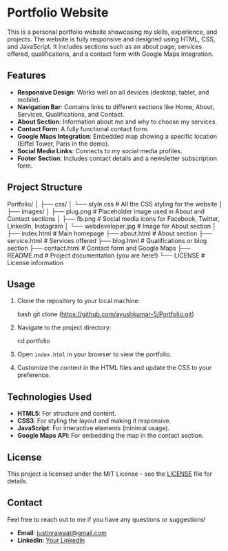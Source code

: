 # Portfolio Website

This is a personal portfolio website showcasing my skills, experience, and projects. The website is fully responsive and designed using HTML, CSS, and JavaScript. It includes sections such as an about page, services offered, qualifications, and a contact form with Google Maps integration.

## Features

- **Responsive Design**: Works well on all devices (desktop, tablet, and mobile).
- **Navigation Bar**: Contains links to different sections like Home, About, Services, Qualifications, and Contact.
- **About Section**: Information about me and why to choose my services.
- **Contact Form**: A fully functional contact form.
- **Google Maps Integration**: Embedded map showing a specific location (Eiffel Tower, Paris in the demo).
- **Social Media Links**: Connects to my social media profiles.
- **Footer Section**: Includes contact details and a newsletter subscription form.

## Project Structure


Portfolio/
│
├── css/
│   └── style.css        # All the CSS styling for the website
│
├── images/
│   ├── plug.png         # Placeholder image used in About and Contact sections
│   ├── fb.png           # Social media icons for Facebook, Twitter, LinkedIn, Instagram
│   └── webdeveloper.jpg # Image for About section
│
├── index.html           # Main homepage
├── about.html           # About section
├── service.html         # Services offered
├── blog.html            # Qualifications or blog section
├── contact.html         # Contact form and Google Maps
├── README.md            # Project documentation (you are here!)
└── LICENSE              # License information

## Usage

1. Clone the repository to your local machine:

   bash
   git clone (https://github.com/ayushkumar-5/Portfolio.git)

2. Navigate to the project directory:

   cd portfolio


3. Open `index.html` in your browser to view the portfolio.

4. Customize the content in the HTML files and update the CSS to your preference.

## Technologies Used

- **HTML5**: For structure and content.
- **CSS3**: For styling the layout and making it responsive.
- **JavaScript**: For interactive elements (minimal usage).
- **Google Maps API**: For embedding the map in the contact section.

## License

This project is licensed under the MIT License - see the [LICENSE](LICENSE) file for details.

## Contact

Feel free to reach out to me if you have any questions or suggestions!

- **Email**: justinrawaat@gmail.com
- **LinkedIn**: [Your LinkedIn](https://www.linkedin.com/in/ayush-kumar-439235165/)
